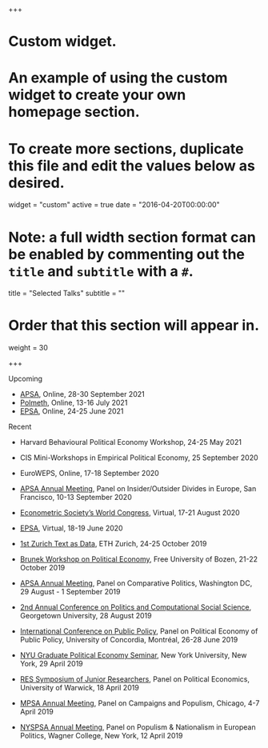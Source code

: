 +++
# Custom widget.
# An example of using the custom widget to create your own homepage section.
# To create more sections, duplicate this file and edit the values below as desired.
widget = "custom"
active = true
date = "2016-04-20T00:00:00"

# Note: a full width section format can be enabled by commenting out the `title` and `subtitle` with a `#`.
title = "Selected Talks"
subtitle = ""

# Order that this section will appear in.
weight = 30

+++

Upcoming

- [APSA](https://connect.apsanet.org/apsa2021/), Online, 28-30 September 2021
- [Polmeth](https://wp.nyu.edu/polmeth2021/), Online, 13-16 July 2021
- [EPSA](https://www.epsanet.org), Online, 24-25 June 2021

Recent

- Harvard Behavioural Political Economy Workshop, 24-25 May 2021
- CIS Mini-Workshops in Empirical Political Economy, 25 September 2020
- EuroWEPS, Online, 17-18 September 2020
- [APSA Annual Meeting](https://connect.apsanet.org/apsa2020/), Panel on Insider/Outsider Divides in Europe, San Francisco, 10-13 September 2020

- [Econometric Society’s World Congress](https://www.econometricsociety.org/meetings/schedule/2020/08/17/2020-world-congress-goes-virtual), Virtual, 17-21 August 2020

- [EPSA](https://www.epsanet.org), Virtual, 18-19 June 2020

- [1st Zurich Text as Data](https://zurich-text-as-data.com), ETH Zurich, 24-25 October 2019

- [Brunek Workshop on Political Economy](https://wspoleco.events.unibz.it), Free University of Bozen, 21-22 October 2019

- [APSA Annual Meeting](https://convention2.allacademic.com/one/apsa/apsa19/index.php?cmd=Online+Program+View+Session&selected_session_id=1543873&PHPSESSID=fnfrgqtvffrqdvv7ll1rf6gb36), Panel on Comparative Politics, Washington DC, 29 August - 1 September 2019

- [2nd Annual Conference on Politics and Computational Social Science](https://mccourt.georgetown.edu/PaCSS), Georgetown University, 28 August 2019

- [International Conference on Public Policy](http://www.ippapublicpolicy.org//conference/icpp4/10), Panel on Political Economy of Public Policy, University of Concordia, Montréal, 26-28 June 2019

- [NYU Graduate Political Economy Seminar](https://nyugradpeseminar.wordpress.com), New York University, New York, 29 April 2019

- [RES Symposium of Junior Researchers](https://sites.google.com/site/resjunsym/), Panel on Political Economics, University of Warwick, 18 April 2019

- [MPSA Annual Meeting](https://www.mpsanet.org), Panel on Campaigns and Populism, Chicago, 4-7 April 2019

- [NYSPSA Annual Meeting](https://www.nyspsa.org), Panel on Populism & Nationalism in European Politics, Wagner College, New York, 12 April 2019
